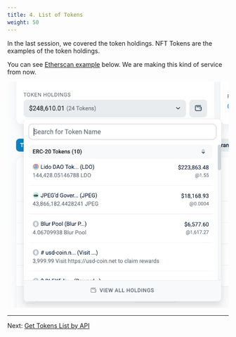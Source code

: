 ```yaml
---
title: 4. List of Tokens
weight: 50
---
```



In the last session, we covered the token holdings. NFT Tokens are the examples of the token holdings.

You can see [Etherscan example](https://etherscan.io/address/0x188B264AA1456B869C3a92eeeD32117EbB835f47) below. We are making this kind of service from now. 


![](/contents/static/04-token-list/00-token-list-query-api/token-holdings.png)


----
Next: [Get Tokens List by API](./00-token-list-query-api/index.en.md)